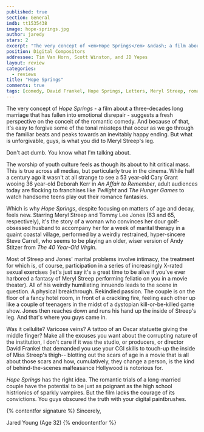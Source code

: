 ```yaml
---
published: true
section: General
imdb: tt1535438
image: hope-springs.jpg
author: jaredy 
stars: 2
excerpt: "The very concept of <em>Hope Springs</em> &ndash; a film about a three-decades long marriage that has fallen into emotional disrepair &ndash; suggests a fresh perspective on the conceit of the romantic comedy."
position: Digital Compositors
addressee: Tim Van Horn, Scott Winston, and JD Yepes
layout: review
categories:
  - reviews
title: "Hope Springs"
comments: true
tags: [comedy, David Frankel, Hope Springs, Letters, Meryl Streep, romance, Romantic Comedy, Tommy Lee Jones]
---
```

The very concept of _Hope Springs_ - a film about a three-decades long marriage that has fallen into emotional disrepair - suggests a fresh perspective on the conceit of the romantic comedy. And because of that, it's easy to forgive some of the tonal missteps that occur as we go through the familiar beats and peaks towards an inevitably happy ending. But what is unforgivable, guys, is what you did to Meryl Streep's leg.  

Don't act dumb. You know what I'm talking about.

The worship of youth culture feels as though its about to hit critical mass. This is true across all medias, but particularly true in the cinema. While half a century ago it wasn't at all strange to see a 53 year-old Cary Grant wooing 36 year-old Deborah Kerr in _An Affair to Remember_, adult audiences today are flocking to franchises like _Twilight_ and _The Hunger Games_ to watch handsome teens play out their romance fantasies.

Which is why _Hope Springs_, despite focusing on matters of age and decay, feels new. Starring Meryl Streep and Tommy Lee Jones (63 and 65, respectively), it's the story of a woman who convinces her dour golf-obsessed husband to accompany her for a week of marital therapy in a quaint coastal village, performed by a weirdly restrained, hyper-sincere Steve Carrell, who seems to be playing an older, wiser version of Andy Stitzer from _The 40 Year-Old Virgin_.   

Most of Streep and Jones' marital problems involve intimacy, the treatment for which is, of course, participation in a series of increasingly X-rated sexual exercises (let's just say it's a great time to be alive if you've ever harbored a fantasy of Meryl Streep performing fellatio on you in a movie theater). All of his weirdly humiliating innuendo leads to the scene in question. A physical breakthrough. Rekindled passion. The couple is on the floor of a fancy hotel room, in front of a crackling fire, feeling each other up like a couple of teenagers in the midst of a dystopian kill-or-be-killed game show. Jones then reaches down and runs his hand up the inside of Streep's leg. And that's where you guys came in.

Was it cellulite? Varicose veins? A tattoo of an Oscar statuette giving the middle finger? Make all the excuses you want about the corrupting nature of the institution, I don't care if it was the studio, or producers, or director David Frankel that demanded you use your CGI skills to touch-up the inside of Miss Streep's thigh-- blotting out the scars of age in a movie that is all about those scars and how, cumulatively, they change a person, is the kind of behind-the-scenes malfeasance Hollywood is notorious for.

_Hope Springs_ has the right idea. The romantic trials of a long-married couple have the potential to be just as poignant as the high school histrionics of sparkly vampires. But the film lacks the courage of its convictions. You guys obscured the truth with your digital paintbrushes.

{% contentfor signature %}
Sincerely,

Jared Young (Age 32)
{% endcontentfor %}